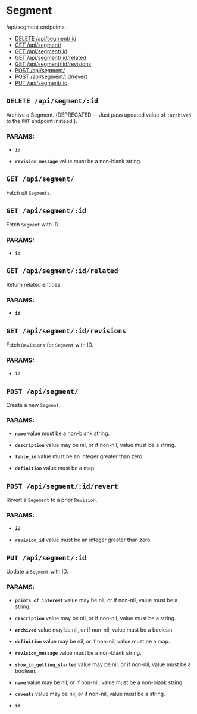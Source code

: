 # Segment

/api/segment endpoints.

  - [DELETE /api/segment/:id](#delete-apisegmentid)
  - [GET /api/segment/](#get-apisegment)
  - [GET /api/segment/:id](#get-apisegmentid)
  - [GET /api/segment/:id/related](#get-apisegmentidrelated)
  - [GET /api/segment/:id/revisions](#get-apisegmentidrevisions)
  - [POST /api/segment/](#post-apisegment)
  - [POST /api/segment/:id/revert](#post-apisegmentidrevert)
  - [PUT /api/segment/:id](#put-apisegmentid)

## `DELETE /api/segment/:id`

Archive a Segment. (DEPRECATED -- Just pass updated value of `:archived` to the `PUT` endpoint instead.).

### PARAMS:

*  **`id`** 

*  **`revision_message`** value must be a non-blank string.

## `GET /api/segment/`

Fetch *all* `Segments`.

## `GET /api/segment/:id`

Fetch `Segment` with ID.

### PARAMS:

*  **`id`**

## `GET /api/segment/:id/related`

Return related entities.

### PARAMS:

*  **`id`**

## `GET /api/segment/:id/revisions`

Fetch `Revisions` for `Segment` with ID.

### PARAMS:

*  **`id`**

## `POST /api/segment/`

Create a new `Segment`.

### PARAMS:

*  **`name`** value must be a non-blank string.

*  **`description`** value may be nil, or if non-nil, value must be a string.

*  **`table_id`** value must be an integer greater than zero.

*  **`definition`** value must be a map.

## `POST /api/segment/:id/revert`

Revert a `Segement` to a prior `Revision`.

### PARAMS:

*  **`id`** 

*  **`revision_id`** value must be an integer greater than zero.

## `PUT /api/segment/:id`

Update a `Segment` with ID.

### PARAMS:

*  **`points_of_interest`** value may be nil, or if non-nil, value must be a string.

*  **`description`** value may be nil, or if non-nil, value must be a string.

*  **`archived`** value may be nil, or if non-nil, value must be a boolean.

*  **`definition`** value may be nil, or if non-nil, value must be a map.

*  **`revision_message`** value must be a non-blank string.

*  **`show_in_getting_started`** value may be nil, or if non-nil, value must be a boolean.

*  **`name`** value may be nil, or if non-nil, value must be a non-blank string.

*  **`caveats`** value may be nil, or if non-nil, value must be a string.

*  **`id`**
